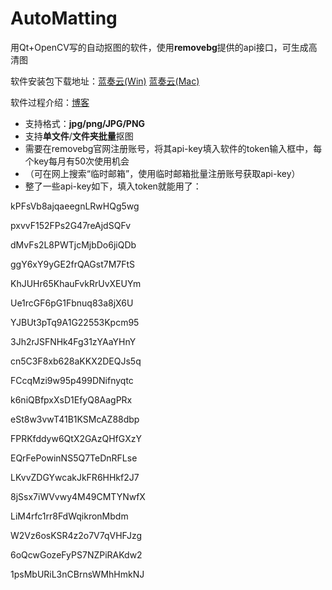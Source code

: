 # AutoMatting
用Qt+OpenCV写的自动抠图的软件，使用**removebg**提供的api接口，可生成高清图

软件安装包下载地址：[蓝奏云(Win)](https://huanghaozi.lanzous.com/i6iWrg51umj)  [蓝奏云(Mac)](https://huanghaozi.lanzous.com/iKg59g9zdxg)

软件过程介绍：[博客](https://huanghaozi.cn/index.php/archives/245/)

- 支持格式：**jpg/png/JPG/PNG**
- 支持**单文件**/**文件夹批量**抠图
- 需要在removebg官网注册账号，将其api-key填入软件的token输入框中，每个key每月有50次使用机会
- （可在网上搜索“临时邮箱”，使用临时邮箱批量注册账号获取api-key）
- 整了一些api-key如下，填入token就能用了：

kPFsVb8ajqaeegnLRwHQg5wg

pxvvF152FPs2G47reAjdSQFv

dMvFs2L8PWTjcMjbDo6jiQDb

ggY6xY9yGE2frQAGst7M7FtS

KhJUHr65KhauFvkRrUvXEUYm

Ue1rcGF6pG1Fbnuq83a8jX6U

YJBUt3pTq9A1G22553Kpcm95

3Jh2rJSFNHk4Fg31zYAaYHnY

cn5C3F8xb628aKKX2DEQJs5q

FCcqMzi9w95p499DNifnyqtc

k6niQBfpxXsD1EfyQ8AagPRx

eSt8w3vwT41B1KSMcAZ88dbp

FPRKfddyw6QtX2GAzQHfGXzY

EQrFePowinNS5Q7TeDnRFLse

LKvvZDGYwcakJkFR6HHkf2J7

8jSsx7iWVvwy4M49CMTYNwfX

LiM4rfc1rr8FdWqikronMbdm

W2Vz6osKSR4z2o7V7qVHFJzg

6oQcwGozeFyPS7NZPiRAKdw2

1psMbURiL3nCBrnsWMhHmkNJ
